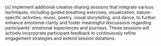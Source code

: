 [x] Implement additional creative sharing sessions that integrate various techniques, including guided breathing exercises, visualization, nature-specific activities, music, poetry, visual storytelling, and dance, to further enhance emotional clarity and foster meaningful discussions regarding participants' emotional experiences and journeys. These sessions will actively incorporate participant feedback to continuously refine engagement strategies and extend session durations.